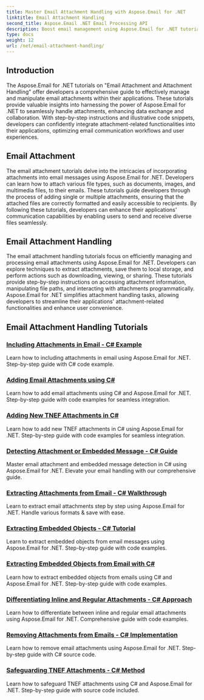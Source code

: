 ```yaml
---
title: Master Email Attachment Handling with Aspose.Email for .NET
linktitle: Email Attachment Handling
second_title: Aspose.Email .NET Email Processing API
description: Boost email management using Aspose.Email for .NET tutorials. Learn streamlined processing, analysis, and data-driven insights. Step by step guide provided.
type: docs
weight: 12
url: /net/email-attachment-handling/
---
```

## Introduction

The Aspose.Email for .NET tutorials on "Email Attachment and Attachment Handling" offer developers a comprehensive guide to effectively manage and manipulate email attachments within their applications. These tutorials provide valuable insights into harnessing the power of Aspose.Email for .NET to seamlessly handle attachments, enhancing data exchange and collaboration. With step-by-step instructions and illustrative code snippets, developers can confidently integrate attachment-related functionalities into their applications, optimizing email communication workflows and user experiences.

## Email Attachment

The email attachment tutorials delve into the intricacies of incorporating attachments into email messages using Aspose.Email for .NET. Developers can learn how to attach various file types, such as documents, images, and multimedia files, to their emails. These tutorials guide developers through the process of adding single or multiple attachments, ensuring that the attached files are correctly formatted and easily accessible to recipients. By following these tutorials, developers can enhance their applications' communication capabilities by enabling users to send and receive diverse files seamlessly.

## Email Attachment Handling

The email attachment handling tutorials focus on efficiently managing and processing email attachments using Aspose.Email for .NET. Developers can explore techniques to extract attachments, save them to local storage, and perform actions such as downloading, viewing, or sharing. These tutorials provide step-by-step instructions on accessing attachment information, manipulating file paths, and interacting with attachments programmatically. Aspose.Email for .NET simplifies attachment handling tasks, allowing developers to streamline their applications' attachment-related functionalities and enhance user convenience.

## Email Attachment Handling Tutorials
### [Including Attachments in Email -  C# Example](./including-attachments-in-email-csharp-example/)
Learn how to including attachments in email using Aspose.Email for .NET. Step-by-step guide with C# code example.
### [Adding Email Attachments using C#](./adding-email-attachments-using-csharp/)
Learn how to add email attachments using C# and Aspose.Email for .NET. Step-by-step guide with code examples for seamless integration.
### [Adding New TNEF Attachments in C#](./adding-new-tnef-attachments-in-csharp/)
Learn how to add new TNEF attachments in C# using Aspose.Email for .NET. Step-by-step guide with code examples for seamless integration.
### [Detecting Attachment or Embedded Message -  C# Guide](./detecting-attachment-or-embedded-message-csharp-guide/)
Master email attachment and embedded message detection in C# using Aspose.Email for .NET. Elevate your email handling with our comprehensive guide.
### [Extracting Attachments from Email -  C# Walkthrough](./extracting-attachments-from-email-csharp-walkthrough/)
Learn to extract email attachments step by step using Aspose.Email for .NET. Handle various formats & save with ease.
### [Extracting Embedded Objects -  C# Tutorial](./extracting-embedded-objects-csharp-tutorial/)
Learn to extract embedded objects from email messages using Aspose.Email for .NET. Step-by-step guide with code examples.
### [Extracting Embedded Objects from Email with C#](./extracting-embedded-objects-from-email-with-csharp/)
Learn how to extract embedded objects from emails using C# and Aspose.Email for .NET. Step-by-step guide with code examples.
### [Differentiating Inline and Regular Attachments -  C# Approach](./differentiating-inline-and-regular-attachments-csharp-approach/)
Learn how to differentiate between inline and regular email attachments using Aspose.Email for .NET. Comprehensive guide with code examples.
### [Removing Attachments from Emails -  C# Implementation](./removing-attachments-from-emails-csharp-implementation/)
Learn how to remove email attachments using Aspose.Email for .NET. Step-by-step guide with C# source code.
### [Safeguarding TNEF Attachments -  C# Method](./safeguarding-tnef-attachments-csharp-method/)
Learn how to safeguard TNEF attachments using C# and Aspose.Email for .NET. Step-by-step guide with source code included.